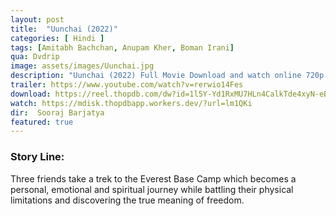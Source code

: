 ```yaml
---
layout: post
title:  "Uunchai (2022)"
categories: [ Hindi ]
tags: [Amitabh Bachchan, Anupam Kher, Boman Irani]
qua: Dvdrip
image: assets/images/Uunchai.jpg
description: "Uunchai (2022) Full Movie Download and watch online 720p low file size 500 mb."
trailer: https://www.youtube.com/watch?v=rerwio14Fes
download: https://reel.thopdb.com/dw?id=1l5Y-Yd1RxMU7HLn4CalkTde4xyN-eBm-/view
watch: https://mdisk.thopdbapp.workers.dev/?url=lm1QKi
dir:  Sooraj Barjatya
featured: true
---
```


### Story Line:
Three friends take a trek to the Everest Base Camp which becomes a personal, emotional and spiritual journey while battling their physical limitations and discovering the true meaning of freedom.